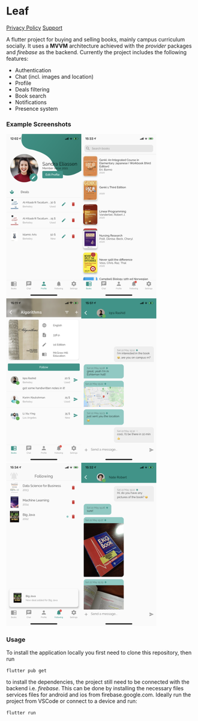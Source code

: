# Leaf

[Privacy Policy](privacy.md)
[Support](support.md)

A flutter project for buying and selling books, mainly campus curriculum socially. It uses a **MVVM** architecture achieved with the *provider* packages and *firebase* as the backend. Currently the project includes the following features:
* Authentication
* Chat (incl. images and location)
* Profile
* Deals filtering
* Book search
* Notifications
* Presence system

### Example Screenshots

<img src="screenshots/IMG_0316.PNG" alt="drawing" width="200"/><img src="screenshots/IMG_0322.PNG" alt="drawing" width="200"/><img src="screenshots/IMG_0319.PNG" alt="drawing" width="200"/><img src="screenshots/IMG_0325.PNG" alt="drawing" width="200"/><img src="screenshots/IMG_0323.PNG" alt="drawing" width="200"/><img src="screenshots/IMG_0321.PNG" alt="drawing" width="200"/>

### Usage

To install the application locally you first need to clone this repository, then run

	flutter pub get

to install the dependencies, the project still need to be connected with the backend i.e. *firebase*. This can be done by installing the necessary files services files for android and ios from firebase.google.com. Ideally run the project from VSCode or connect to a device and run:

	flutter run
